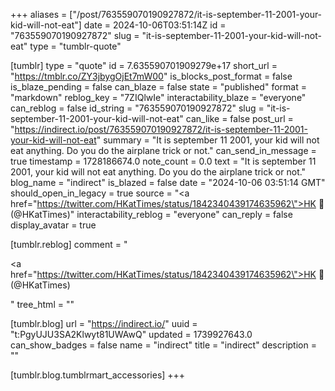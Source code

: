 +++
aliases = ["/post/763559070190927872/it-is-september-11-2001-your-kid-will-not-eat"]
date = 2024-10-06T03:51:14Z
id = "763559070190927872"
slug = "it-is-september-11-2001-your-kid-will-not-eat"
type = "tumblr-quote"

[tumblr]
type = "quote"
id = 7.635590701909279e+17
short_url = "https://tmblr.co/ZY3jbygOjEt7mW00"
is_blocks_post_format = false
is_blaze_pending = false
can_blaze = false
state = "published"
format = "markdown"
reblog_key = "7ZIQlwIe"
interactability_blaze = "everyone"
can_reblog = false
id_string = "763559070190927872"
slug = "it-is-september-11-2001-your-kid-will-not-eat"
can_like = false
post_url = "https://indirect.io/post/763559070190927872/it-is-september-11-2001-your-kid-will-not-eat"
summary = "It is september 11 2001, your kid will not eat anything. Do you do the airplane trick or not."
can_send_in_message = true
timestamp = 1728186674.0
note_count = 0.0
text = "It is september 11 2001, your kid will not eat anything. Do you do the airplane trick or not."
blog_name = "indirect"
is_blazed = false
date = "2024-10-06 03:51:14 GMT"
should_open_in_legacy = true
source = "<a href=\"https://twitter.com/HKatTimes/status/1842340439174635962\">HK 🦅 (@HKatTimes)</a>"
interactability_reblog = "everyone"
can_reply = false
display_avatar = true

[tumblr.reblog]
comment = "<p><a href=\"https://twitter.com/HKatTimes/status/1842340439174635962\">HK 🦅 (@HKatTimes)</a></p>"
tree_html = ""

[tumblr.blog]
url = "https://indirect.io/"
uuid = "t:PgyUJU3SA2Klwyt81UWAwQ"
updated = 1739927643.0
can_show_badges = false
name = "indirect"
title = "indirect"
description = ""

[tumblr.blog.tumblrmart_accessories]
+++
